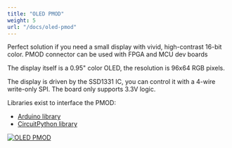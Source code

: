 ```yaml
---
title: "OLED PMOD"
weight: 5
url: "/docs/oled-pmod"
---
```


Perfect solution if you need a small display with vivid, high-contrast 16-bit color. PMOD connector can be used with FPGA and MCU dev boards

The display itself is a 0.95" color OLED, the resolution is 96x64 RGB pixels.

The display is driven by the SSD1331 IC, you can control it with a 4-wire write-only SPI. The board only supports 3.3V logic.

Libraries exist to interface the PMOD:

- [Arduino library](https://github.com/adafruit/Adafruit-SSD1331-OLED-Driver-Library-for-Arduino)
- [CircuitPython library](https://github.com/adafruit/Adafruit_CircuitPython_SSD1331)

<div class="text-center">

[![OLED PMOD](/docs/oled-pmod/perspective.jpg)](/docs/oled-pmod/perspective.jpg)

</div>
